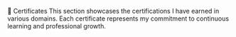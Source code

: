 📜 Certificates
This section showcases the certifications I have earned in various domains. Each certificate represents my commitment to continuous learning and professional growth.

